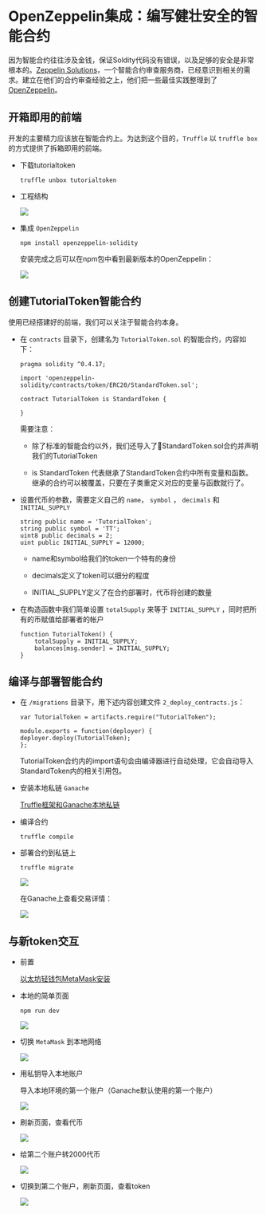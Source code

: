 # OpenZeppelin集成：编写健壮安全的智能合约

因为智能合约往往涉及金钱，保证Soldity代码没有错误，以及足够的安全是非常根本的。[Zeppelin Solutions](https://zeppelin.solutions/)，一个智能合约审查服务商，已经意识到相关的需求。建立在他们的合约审查经验之上，他们把一些最佳实践整理到了[OpenZeppelin](http://truffleframework.com/tutorials/robust-smart-contracts-with-openzeppelin)。

## 开箱即用的前端

开发的主要精力应该放在智能合约上。为达到这个目的，`Truffle` 以 `truffle box` 的方式提供了拆箱即用的前端。

- 下载tutorialtoken

    ```
    truffle unbox tutorialtoken
    ```

- 工程结构

    ![](http://of0qa2hzs.bkt.clouddn.com/20180517152652531971684.png)

- 集成 `OpenZeppelin`

    ```
    npm install openzeppelin-solidity
    ```
    安装完成之后可以在npm包中看到最新版本的OpenZeppelin：

    ![](http://of0qa2hzs.bkt.clouddn.com/201805171526525843950.png)

## 创建TutorialToken智能合约

使用已经搭建好的前端，我们可以关注于智能合约本身。

- 在 `contracts` 目录下，创建名为 `TutorialToken.sol` 的智能合约，内容如下：

    ```
    pragma solidity ^0.4.17;

    import 'openzeppelin-solidity/contracts/token/ERC20/StandardToken.sol';

    contract TutorialToken is StandardToken {

    }
    ```

    需要注意：

    - 除了标准的智能合约以外，我们还导入了StandardToken.sol合约并声明我们的TutorialToken

    - is StandardToken 代表继承了StandardToken合约中所有变量和函数。继承的合约可以被覆盖，只要在子类重定义对应的变量与函数就行了。

- 设置代币的参数，需要定义自己的 `name`， `symbol` ， `decimals` 和 `INITIAL_SUPPLY`

    ```
    string public name = 'TutorialToken';
    string public symbol = 'TT';
    uint8 public decimals = 2;
    uint public INITIAL_SUPPLY = 12000;
    ```

    - name和symbol给我们的token一个特有的身份

    - decimals定义了token可以细分的程度

    - INITIAL_SUPPLY定义了在合约部署时，代币将创建的数量

- 在构造函数中我们简单设置 `totalSupply` 来等于 `INITIAL_SUPPLY` ，同时把所有的币赋值给部署者的帐户

    ```
    function TutorialToken() {
        totalSupply = INITIAL_SUPPLY;
        balances[msg.sender] = INITIAL_SUPPLY;
    }
    ```

## 编译与部署智能合约

- 在 `/migrations` 目录下，用下述内容创建文件 `2_deploy_contracts.js`：

    ```
    var TutorialToken = artifacts.require("TutorialToken");

    module.exports = function(deployer) {
    deployer.deploy(TutorialToken);
    };
    ```

    TutorialToken合约内的import语句会由编译器进行自动处理，它会自动导入StandardToken内的相关引用包。

- 安装本地私链 `Ganache`

    [Truffle框架和Ganache本地私链](https://blog.csdn.net/myherux/article/details/80340095)

- 编译合约

    ```
    truffle compile
    ```

- 部署合约到私链上

    ```
    truffle migrate
    ```

    ![](http://of0qa2hzs.bkt.clouddn.com/20180517152652965323652.png)

    在Ganache上查看交易详情：

    ![](http://of0qa2hzs.bkt.clouddn.com/20180517152652981939829.png)
    
## 与新token交互 

- 前置

    [以太坊轻钱包MetaMask安装](https://blog.csdn.net/MyHerux/article/details/80310595)

- 本地的简单页面

    ```
    npm run dev
    ```

    ![](http://of0qa2hzs.bkt.clouddn.com/20180517152654075345506.png)

- 切换 `MetaMask` 到本地网络

    ![](http://of0qa2hzs.bkt.clouddn.com/20180517152654108186265.png)

- 用私钥导入本地账户

    导入本地环境的第一个账户（Ganache默认使用的第一个账户）

    ![](http://of0qa2hzs.bkt.clouddn.com/20180517152654128324674.png)

- 刷新页面，查看代币

    ![](http://of0qa2hzs.bkt.clouddn.com/20180517152654376555130.png)

- 给第二个账户转2000代币

    ![](http://of0qa2hzs.bkt.clouddn.com/20180517152654395675531.png)

- 切换到第二个账户，刷新页面，查看token

    ![](http://of0qa2hzs.bkt.clouddn.com/20180517152654414191368.png)